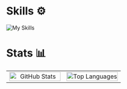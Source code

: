 # Skills ⚙️
![My Skills](https://skillicons.dev/icons?i=html,css,js,ts,react,nextjs,tailwindcss,express,prisma)

# Stats 📊
<table style="width: 100%; table-layout: fixed">
    <tr>
        <td style="width: 50%; text-align: center; border: none">
            <picture>
                <source
                    srcset="https://github-readme-stats.vercel.app/api?username=eugsh1&show_icons=true&theme=dark&include_all_commits=true&rank_icon=github&hide_border=true&bg_color=00000000"
                    media="(prefers-color-scheme: dark)"
                />
                <source
                    srcset="https://github-readme-stats.vercel.app/api?username=eugsh1&show_icons=true&theme=light&include_all_commits=true&rank_icon=github&hide_border=true&bg_color=00000000"
                    media="(prefers-color-scheme: light), (prefers-color-scheme: no-preference)"
                />
                <img
                    src="https://github-readme-stats.vercel.app/api?username=eugsh1&show_icons=true&theme=dark&include_all_commits=true&rank_icon=github&hide_border=true&bg_color=00000000"
                    alt="GitHub Stats"
                    style="width: 100%; border: none"
                />
            </picture>
        </td>
        <td style="width: 50%; text-align: center; border: none">
            <picture>
                <source
                    srcset="https://github-readme-stats.vercel.app/api/top-langs/?username=eugsh1&layout=compact&theme=dark&hide_border=true&bg_color=00000000"
                    media="(prefers-color-scheme: dark)"
                />
                <source
                    srcset="https://github-readme-stats.vercel.app/api/top-langs/?username=eugsh1&layout=compact&theme=light&hide_border=true&bg_color=00000000"
                    media="(prefers-color-scheme: light), (prefers-color-scheme: no-preference)"
                />
                <img
                    src="https://github-readme-stats.vercel.app/api/top-langs/?username=eugsh1&layout=compact&theme=dark&hide_border=true&bg_color=00000000"
                    alt="Top Languages"
                    style="width: 100%; border: none"
                />
            </picture>
        </td>
    </tr>
</table>
